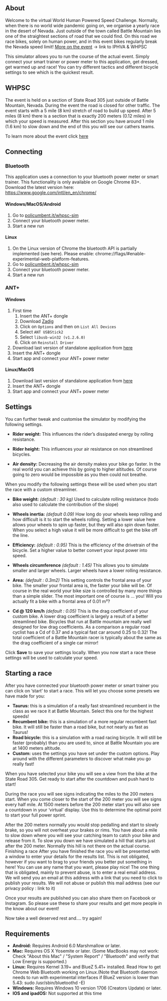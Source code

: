## About

Welcome to the virtual World Human Powered Speed Challenge. Normally, when there is no world wide pandemic going on, we organise a yearly race in the desert of Nevada. Just outside of the town called Battle Mountain lies one of the straightest sections of road that we could find. On this road we race bikes, solely on human power, and in this event bikes regularly break the Nevada speed limit!
[More on the event](http://www.ihpva.org/) → link to IPHVA & WHPSC

This simulator allows you to run the course of the actual event. Simply connect your smart trainer or power meter to this application, get dressed, get warmed up and race! You can try different tactics and different bicycle settings to see which is the quickest result.

## WHPSC

The event is held on a section of State Road 305 just outside of Battle Mountain, Nevada. During the event the road is closed for other traffic. The event starts with a 5 mile (8 km) stretch of road to build up speed. After 5 miles (8 km) there is a section that is exactly 200 meters (0.12 miles) in which your speed is measured. After this section you have around 1 mile (1.6 km) to slow down and the end of this you will see our cathers teams. 

To learn more about the event click [here](https://www.policumbent.it/en/home-en/#section-2958)

## Connecting 

### Bluetooth
This application uses a connection to your bluetooth power meter or smart trainer. This functionality is only available on Google Chrome 83+. Download the latest version here: https://www.google.com/intl/en_en/chrome/

#### Windows/MacOS/Android

1. Go to [policumbent.it/whpsc-sim](https://policumbent.it/whpsc-sim)
1. Connect your bluetooth power meter. 
1. Start a new run

#### Linux

1. On the Linux version of Chrome the bluetooth API is partially implemented (see here). Please enable: chrome://flags/#enable-experimental-web-platform-features.
1. Go to [policumbent.it/whpsc-sim](https://policumbent.it/whpsc-sim)
1. Connect your bluetooth power meter. 
1. Start a new run

### ANT+

#### Windows

1. First time
    1. Insert the ANT+ dongle
    1. Download [Zadig](https://zadig.akeo.ie/)
    1. Click on `Options` and then on `List All Devices`
    1. Select `ANT USBStick2`
    1. Select `libusb-win32 (v1.2.6.0)`
    1. Click on `Reinstall Driver`
1. Download last version of standalone application from [here](https://github.com/policumbent/WHPSC-Sim/releases)
1. Insert the ANT+ dongle
1. Start app and connect your ANT+ power meter

#### Linux/MacOS

1. Download last version of standalone application from [here](https://github.com/policumbent/WHPSC-Sim/releases)
1. Insert the ANT+ dongle
1. Start app and connect your ANT+ power meter

## Settings

You can further tweak and customise the simulator by modifying the following settings.

- **Rider weight:** This influences the rider’s dissipated energy by rolling resistance.

- **Rider height:** This influences your air resistance on non streamlined bicycles. 

- **Air density:** Decreasing the air density makes your bike go faster. In the real world you can achieve this by going to higher altitudes. Of course going to zero would be impossible as you then could not breathe. 

When you modify the following settings these will be used when you start the race with a custom streamliner.

- **Bike weight:** *(default : 30 kg)*
	Used to calculate rolling resistance (todo also used to calculate the contribution of the slope)

- **Wheels inertia:** *(default 0.09)* How long do your wheels keep rolling and how difficult is it to start the wheels rolling. Setting a lower value here allows your wheels to spin up faster, but they will also spin down faster. When you select a high value it will be more difficult to get the bike off the line.

- **Efficiency:** *(default : 0.95)* This is the efficiency of the drivetrain of the bicycle. Set a higher value to better convert your input power into speed. 

- **Wheels circumference** *(default : 1.45)* This allows you to simulate smaller and larger wheels. Larger wheels have a lower rolling resistance. 

- **Area:** *(default : 0.3m2)* This setting controls the frontal area of your bike. The smaller your frontal area is, the faster your bike will be. Of course in the real world your bike size is controlled by many more things than a simple slider. The most important one of course is … you! Will you actually fit a bike with a frontal area of 0.01 m²?

- **Cd @ 120 km/h** *(default : 0.05)* This is the drag coefficient of your custom bike. A lower drag coefficient is largely a result of a better streamlined bike. Bicycles that run at Battle mountain are really well designed for low drag coefficients. As a comparison a regular road cyclist has a Cd of 0.37 and a typical fast car around 0.25 to 0.32! The total coefficient of a Battle Mountain racer is typically about the same as the drag coefficient of a single car mirror! 

Click **Save** to save your settings locally. When you now start a race these settings will be used to calculate your speed. 

## Starting a race
After you have connected your bluetooth power meter or smart trainer you can click on ‘start’ to start a race. This will let you choose some presets we have made for you:

- **Taurus:** this is a simulation of a really fast streamlined recumbent in the class as we race it at Battle Mountain. Select this one for the highest speeds!
- **Recumbent bike:** this is a simulation of a more regular recumbent fast bike. It will still be faster than a road bike, but not nearly as fast as Taurus!
- **Road bicycle:** this is a simulation with a road racing bicycle. It will still be faster (probably) than you are used to, since at Battle Mountain you are at 1400 meters altitude. 
- **Custom:** uses the settings you have set under the custom options. Play around with the different parameters to discover what make you go really fast!

When you have selected your bike you will see a view from the bike at the State Road 305. Get ready to start after the countdown and push hard to start!

During the race you will see signs indicating the miles to the 200 meters start. When you come closer to the start of the 200 meter you will see signs every half mile. At 1500 meters before the 200 meter start you will also see a countdown in your ‘virtual’ display. Use this to determine the optimal point to start your full power sprint. 

After the 200 meters normally you would stop pedalling and start to slowly brake, so you will not overheat your brakes or rims. You have about a mile to slow down where you will see your catching team to catch your bike and release from it. To slow you down we have simulated a hill that starts just after the 200 meter. Normally this hill is not there on the actual course. 
Finishing a race
After you have finished the race you will be presented with a window to enter your details for the results list. This is not obligated, however if you want to brag to your friends you better put something in here! You can use any name that you want, please play nice!
The one thing that is obligated, mainly to prevent abuse, is to enter a real email address. We will send you an email at this address with a link that you need to click to publish your results. We will not abuse or publish this mail address (see our privacy policy : link to it)

Once your results are published you can also share them on Facebook or Instagram. So please use these to share your results and get more people in the know about our event! 

Now take a well deserved rest and…. try again!

## Requirements

- **Android:** Requires Android 6.0 Marshmallow or later.
- **Mac:** Requires OS X Yosemite or later. (Some MacBooks may not work: Check "About this Mac" / "System Report" / "Bluetooth" and verify that Low Energy is supported.)
- **Linux:** Requires Kernel 3.19+ and BlueZ 5.41+ installed. Read How to get Chrome Web Bluetooth working on Linux.(Note that Bluetooth daemon needs to run with experimental interfaces if BlueZ version is lower than 5.43: sudo /usr/sbin/bluetoothd -E)
- **Windows:** Requires Windows 10 version 1706 (Creators Update) or later.
- **IOS and ipadOS:** Not supported at this time

